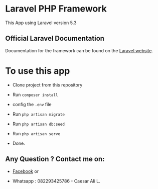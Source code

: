 # Laravel PHP Framework
This App using Laravel version 5.3

## Official Laravel Documentation

Documentation for the framework can be found on the [Laravel website](http://laravel.com/docs).

# To use this app

- Clone project from this repository

- Run `composer install`

- config the ` .env ` file

- Run `php artisan migrate`

- Run `php artisan db:seed`

- Run `php artisan serve`

- Done.

## Any Question ? Contact me on:
- [Facebook](https://facebook.com/caesaralilamondo) or

- Whatsapp : 082293425786 - Caesar Ali L.